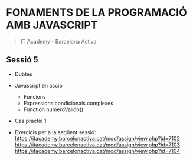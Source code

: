 # FONAMENTS DE LA PROGRAMACIÓ AMB JAVASCRIPT

> IT Academy - Barcelona Activa

## Sessió 5

- Dubtes

- Javascript en acció

  - Funcions
  - Expressions condicionals complexes
  - Function numeroValido()

- Cas practic 1

- Exercicis per a la següent sessió:
  https://itacademy.barcelonactiva.cat/mod/assign/view.php?id=7102
  https://itacademy.barcelonactiva.cat/mod/assign/view.php?id=7103
  https://itacademy.barcelonactiva.cat/mod/assign/view.php?id=7104

